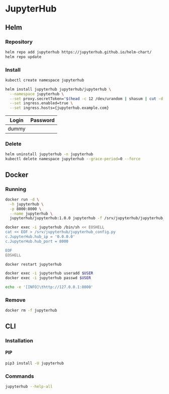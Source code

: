 # JupyterHub

## Helm

### Repository

```sh
helm repo add jupyterhub https://jupyterhub.github.io/helm-chart/
helm repo update
```

### Install

```sh
kubectl create namespace jupyterhub
```

```sh
helm install jupyterhub jupyterhub/jupyterhub \
  --namespace jupyterhub \
  --set proxy.secretToken="$(head -c 12 /dev/urandom | shasum | cut -d ' ' -f 1)" \
  --set ingress.enabled=true \
  --set ingress.hosts={jupyterhub.example.com}
```

| Login | Password |
| --- | --- |
| dummy | |

### Delete

```sh
helm uninstall jupyterhub -n jupyterhub
kubectl delete namespace jupyterhub --grace-period=0 --force
```

## Docker

### Running

```sh
docker run -d \
  -h jupyterhub \
  -p 8000:8000 \
  --name jupyterhub \
  jupyterhub/jupyterhub:1.0.0 jupyterhub -f /srv/jupyterhub/jupyterhub_config.py
```

```sh
docker exec -i jupyterhub /bin/sh << EOSHELL
cat << EOF > /srv/jupyterhub/jupyterhub_config.py
c.JupyterHub.hub_ip = '0.0.0.0'
c.JupyterHub.hub_port = 8000

EOF
EOSHELL
```

```sh
docker restart jupyterhub
```

```sh
docker exec -i jupyterhub useradd $USER
docker exec -i jupyterhub passwd $USER
```

```sh
echo -e '[INFO]\thttp://127.0.0.1:8000'
```

### Remove

```sh
docker rm -f jupyterhub
```

## CLI

### Installation

#### PIP

```sh
pip3 install -U jupyterhub
```

### Commands

```sh
jupyterhub --help-all
```
